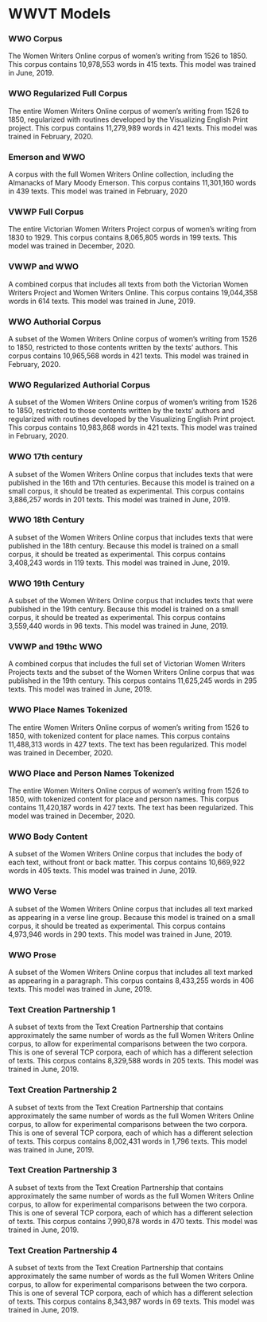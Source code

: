 <h1>WWVT Models</h1>
            <h3>WWO Corpus</h3>
            <p>The Women Writers Online corpus of women’s writing from 1526 to 1850. This corpus contains 10,978,553 words in 415 texts. This model was trained in June, 2019.</p>
            <h3>WWO Regularized Full Corpus</h3>
            <p>The entire Women Writers Online corpus of women’s writing from 1526 to 1850, regularized with routines developed by the Visualizing English Print project. This corpus contains 11,279,989 words in 421 texts. This model was trained in February, 2020.</p>
            <h3>Emerson and WWO</h3>
            <p>A corpus with the full Women Writers Online collection, including the Almanacks of Mary Moody Emerson. This corpus contains 11,301,160 words in 439 texts. This model was trained in February, 2020</p>
            <h3>VWWP Full Corpus</h3>
            <p>The entire Victorian Women Writers Project corpus of women’s writing from 1830 to 1929. This corpus contains 8,065,805 words in 199 texts. This model was trained in December, 2020.</p>
            <h3>VWWP and WWO</h3>
            <p>A combined corpus that includes all texts from both the Victorian Women Writers Project and Women Writers Online. This corpus contains 19,044,358 words in 614 texts. This model was trained in June, 2019.</p>
            <h3>WWO Authorial Corpus</h3>
            <p>A subset of the Women Writers Online corpus of women’s writing from 1526 to 1850, restricted to those contents written by the texts’ authors. This corpus contains 10,965,568 words in 421 texts. This model was trained in February, 2020.</p>
            <h3>WWO Regularized Authorial Corpus</h3>
            <p>A subset of the Women Writers Online corpus of women’s writing from 1526 to 1850, restricted to those contents written by the texts’ authors and regularized with routines developed by the Visualizing English Print project. This corpus contains 10,983,868 words in 421 texts. This model was trained in February, 2020.</p>
            <h3>WWO 17th century</h3>
            <p>A subset of the Women Writers Online corpus that includes texts that were published in the 16th and 17th centuries. Because this model is trained on a small corpus, it should be treated as experimental. This corpus contains 3,886,257 words in 201 texts. This model was trained in June, 2019.</p>
            <h3>WWO 18th Century</h3>
            <p>A subset of the Women Writers Online corpus that includes texts that were published in the 18th century. Because this model is trained on a small corpus, it should be treated as experimental. This corpus contains 3,408,243 words in 119 texts. This model was trained in June, 2019.</p>
            <h3>WWO 19th Century</h3>
            <p>A subset of the Women Writers Online corpus that includes texts that were published in the 19th century. Because this model is trained on a small corpus, it should be treated as experimental. This corpus contains 3,559,440 words in 96 texts. This model was trained in June, 2019.</p>
            <h3>VWWP and 19thc WWO</h3>
            <p>A combined corpus that includes the full set of Victorian Women Writers Projects texts and the subset of the Women Writers Online corpus that was published in the 19th century. This corpus contains 11,625,245 words in 295 texts. This model was trained in June, 2019.</p>
            <h3>WWO Place Names Tokenized</h3>
            <p>The entire Women Writers Online corpus of women’s writing from 1526 to 1850, with tokenized content for place names. This corpus contains 11,488,313 words in 427 texts. The text has been regularized. This model was trained in December, 2020.</p>
            <h3>WWO Place and Person Names Tokenized</h3>
            <p>The entire Women Writers Online corpus of women’s writing from 1526 to 1850, with tokenized content for place and person names. This corpus contains 11,420,187 words in 427 texts. The text has been regularized. This model was trained in December, 2020.</p>
            <h3>WWO Body Content</h3>
            <p>A subset of the Women Writers Online corpus that includes the body of each text, without front or back matter. This corpus contains 10,669,922 words in 405 texts. This model was trained in June, 2019.</h3>
            <h3>WWO Verse</h3>
            <p>A subset of the Women Writers Online corpus that includes all text marked as appearing in a verse line group. Because this model is trained on a small corpus, it should be treated as experimental. This corpus contains 4,973,946 words in 290 texts. This model was trained in June, 2019.</p>
  <h3>WWO Prose</h3>
  <p>A subset of the Women Writers Online corpus that includes all text marked as appearing in a paragraph. This corpus contains 8,433,255 words in 406 texts. This model was trained in June, 2019.</p>
  <h3>Text Creation Partnership 1</h3>
  <p>A subset of texts from the Text Creation Partnership that contains approximately the same number of words as the full Women Writers Online corpus, to allow for experimental comparisons between the two corpora. This is one of several TCP corpora, each of which has a different selection of texts. This corpus contains 8,329,588 words in 205 texts. This model was trained in June, 2019.</p>
  <h3>Text Creation Partnership 2</h3>
  <p>A subset of texts from the Text Creation Partnership that contains approximately the same number of words as the full Women Writers Online corpus, to allow for experimental comparisons between the two corpora. This is one of several TCP corpora, each of which has a different selection of texts. This corpus contains 8,002,431 words in 1,796 texts. This model was trained in June, 2019.</p>
  <h3>Text Creation Partnership 3</h3>
  <p>A subset of texts from the Text Creation Partnership that contains approximately the same number of words as the full Women Writers Online corpus, to allow for experimental comparisons between the two corpora. This is one of several TCP corpora, each of which has a different selection of texts. This corpus contains 7,990,878 words in 470 texts. This model was trained in June, 2019.</p>
  <h3>Text Creation Partnership 4</h3>
  <p>A subset of texts from the Text Creation Partnership that contains approximately the same number of words as the full Women Writers Online corpus, to allow for experimental comparisons between the two corpora. This is one of several TCP corpora, each of which has a different selection of texts. This corpus contains 8,343,987 words in 69 texts. This model was trained in June, 2019.</p>
  
  
  
  
  
  
  
